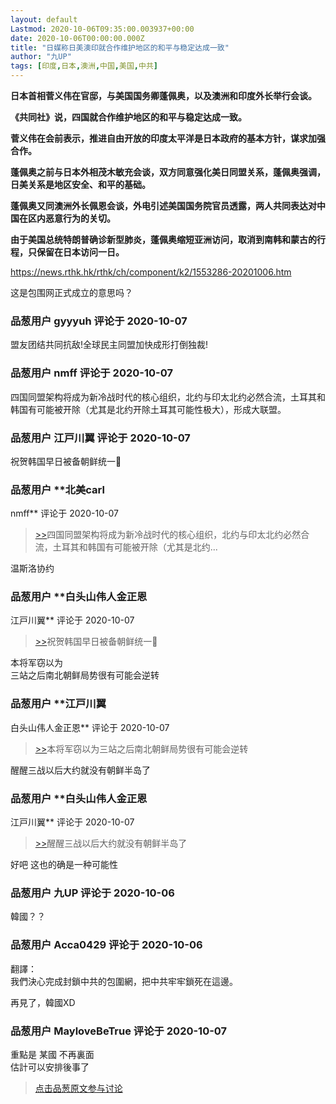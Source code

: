 ```yaml
---
layout: default
Lastmod: 2020-10-06T09:35:00.003937+00:00
date: 2020-10-06T00:00:00.000Z
title: "日媒称日美澳印就合作维护地区的和平与稳定达成一致"
author: "九UP"
tags: [印度,日本,澳洲,中国,美国,中共]
---
```


**日本首相菅义伟在官邸，与美国国务卿蓬佩奥，以及澳洲和印度外长举行会谈。**  
  
**《共同社》说，四国就合作维护地区的和平与稳定达成一致。**  
  
**菅义伟在会前表示，推进自由开放的印度太平洋是日本政府的基本方针，谋求加强合作。**  
  
**蓬佩奥之前与日本外相茂木敏充会谈，双方同意强化美日同盟关系，蓬佩奥强调，日美关系是地区安全、和平的基础。**  
  
**蓬佩奥又同澳洲外长佩恩会谈，外电引述美国国务院官员透露，两人共同表达对中国在区内恶意行为的关切。**  
  
**由于美国总统特朗普确诊新型肺炎，蓬佩奥缩短亚洲访问，取消到南韩和蒙古的行程，只保留在日本访问一日。**  
  
https://news.rthk.hk/rthk/ch/component/k2/1553286-20201006.htm  
  
这是包围网正式成立的意思吗？

            
### 品葱用户 **gyyyuh** 评论于 2020-10-07
        
盟友团结共同抗敌!全球民主同盟加快成形打倒独裁!
        


            
### 品葱用户 **nmff** 评论于 2020-10-07
        
四国同盟架构将成为新冷战时代的核心组织，北约与印太北约必然合流，土耳其和韩国有可能被开除（尤其是北约开除土耳其可能性极大），形成大联盟。
        


            
### 品葱用户 **江戸川翼** 评论于 2020-10-07
        
祝贺韩国早日被备朝鲜统一🙆
        


            
### 品葱用户 **北美carl 
nmff** 评论于 2020-10-07
        
> [\>>]( "/article/item_id-511080#")四国同盟架构将成为新冷战时代的核心组织，北约与印太北约必然合流，土耳其和韩国有可能被开除（尤其是北约...

  
温斯洛协约
        


            
### 品葱用户 **白头山伟人金正恩 
江戸川翼** 评论于 2020-10-07
        
> [\>>]( "/article/item_id-511083#")祝贺韩国早日被备朝鲜统一🙆

  
  
本将军窃以为  
三站之后南北朝鲜局势很有可能会逆转
        


            
### 品葱用户 **江戸川翼 
白头山伟人金正恩** 评论于 2020-10-07
        
> [\>>]( "/article/item_id-511088#")本将军窃以为三站之后南北朝鲜局势很有可能会逆转

  
醒醒三战以后大约就没有朝鲜半岛了
        


            
### 品葱用户 **白头山伟人金正恩 
江戸川翼** 评论于 2020-10-07
        
> [\>>]( "/article/item_id-511092#")醒醒三战以后大约就没有朝鲜半岛了

  
好吧 这也的确是一种可能性
        


            
### 品葱用户 **九UP** 评论于 2020-10-06
        
韓國？？
        


            
### 品葱用户 **Acca0429** 评论于 2020-10-06
        
翻譯：  
我們決心完成封鎖中共的包圍網，把中共牢牢鎖死在這邊。  
  
再見了，韓國XD
        


            
### 品葱用户 **MayloveBeTrue** 评论于 2020-10-07
        
重點是 某國 不再裏面  
估計可以安排後事了
        






> [点击品葱原文参与讨论](https://pincong.rocks/article/24789)

